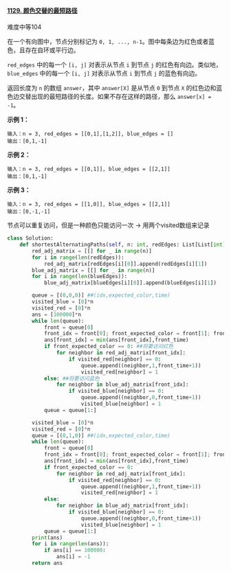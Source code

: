 #### [1129. 颜色交替的最短路径](https://leetcode.cn/problems/shortest-path-with-alternating-colors/)

难度中等104

在一个有向图中，节点分别标记为 `0, 1, ..., n-1`。图中每条边为红色或者蓝色，且存在自环或平行边。

`red_edges` 中的每一个 `[i, j]` 对表示从节点 `i` 到节点 `j` 的红色有向边。类似地，`blue_edges` 中的每一个 `[i, j]` 对表示从节点 `i` 到节点 `j` 的蓝色有向边。

返回长度为 `n` 的数组 `answer`，其中 `answer[X]` 是从节点 `0` 到节点 `X` 的红色边和蓝色边交替出现的最短路径的长度。如果不存在这样的路径，那么 `answer[x] = -1`。

 

**示例 1：**

```
输入：n = 3, red_edges = [[0,1],[1,2]], blue_edges = []
输出：[0,1,-1]
```

**示例 2：**

```
输入：n = 3, red_edges = [[0,1]], blue_edges = [[2,1]]
输出：[0,1,-1]
```

**示例 3：**

```、
输入：n = 3, red_edges = [[1,0]], blue_edges = [[2,1]]
输出：[0,-1,-1]
```

节点可以重复访问，但是一种颜色只能访问一次 -> 用两个visited数组来记录

```python
class Solution:
    def shortestAlternatingPaths(self, n: int, redEdges: List[List[int]], blueEdges: List[List[int]]) -> List[int]:
        red_adj_matrix = [[] for _ in range(n)]
        for i in range(len(redEdges)):
            red_adj_matrix[redEdges[i][0]].append(redEdges[i][1])
        blue_adj_matrix = [[] for _ in range(n)]
        for i in range(len(blueEdges)):
            blue_adj_matrix[blueEdges[i][0]].append(blueEdges[i][1])

        queue = [(0,0,0)] ##(idx,expected_color,time)
        visited_blue = [0]*n
        visited_red = [0]*n
        ans = [100000]*n
        while len(queue):
            front = queue[0]
            front_idx = front[0]; front_expected_color = front[1]; front_time = front[2]
            ans[front_idx] = min(ans[front_idx],front_time)
            if front_expected_color == 0: ##将要访问红色
                for neighbor in red_adj_matrix[front_idx]:
                    if visited_red[neighbor] == 0:
                        queue.append((neighbor,1,front_time+1))
                        visited_red[neighbor] = 1
            else: ##将要访问蓝色
                for neighbor in blue_adj_matrix[front_idx]:
                    if visited_blue[neighbor] == 0:
                        queue.append((neighbor,0,front_time+1))
                        visited_blue[neighbor] = 1
            queue = queue[1:]

        visited_blue = [0]*n
        visited_red = [0]*n
        queue = [(0,1,0)] ##(idx,expected_color,time)
        while len(queue):
            front = queue[0]
            front_idx = front[0]; front_expected_color = front[1]; front_time = front[2]
            ans[front_idx] = min(ans[front_idx],front_time)
            if front_expected_color == 0:
                for neighbor in red_adj_matrix[front_idx]:
                    if visited_red[neighbor] == 0:
                        queue.append((neighbor,1,front_time+1))
                        visited_red[neighbor] = 1
            else:
                for neighbor in blue_adj_matrix[front_idx]:
                    if visited_blue[neighbor] == 0:
                        queue.append((neighbor,0,front_time+1))
                        visited_blue[neighbor] = 1
            queue = queue[1:]
        print(ans)
        for i in range(len(ans)):
            if ans[i] == 100000:
                ans[i] = -1
        return ans

```

